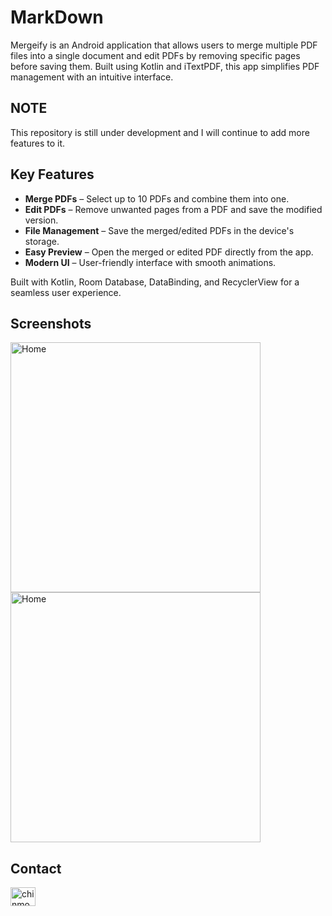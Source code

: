
# MarkDown

Mergeify is an Android application that allows users to merge multiple PDF files into a single document and edit PDFs by removing specific pages before saving them. Built using Kotlin and iTextPDF, this app simplifies PDF management with an intuitive interface.

## NOTE

This repository is still under development and I will continue to add more features to it.

## Key Features

- **Merge PDFs** – Select up to 10 PDFs and combine them into one.
- **Edit PDFs** – Remove unwanted pages from a PDF and save the modified version.
- **File Management** – Save the merged/edited PDFs in the device's storage.
- **Easy Preview** – Open the merged or edited PDF directly from the app.
- **Modern UI** – User-friendly interface with smooth animations.
  
Built with Kotlin, Room Database, DataBinding, and RecyclerView for a seamless user experience.

## Screenshots

<p>

<img src="https://github.com/chiNmoy09/Mergeify/blob/main/Screenshots/Img1.jpeg?raw=true" alt="Home" width = "400" >
<img src="https://github.com/chiNmoy09/Mergeify/blob/main/Screenshots/Img2.jpeg?raw=true" alt="Home" width = "400" >

</p>


## Contact

<a href="https://www.linkedin.com/in/chinmoy09/"><img src="https://raw.githubusercontent.com/rahuldkjain/github-profile-readme-generator/master/src/images/icons/Social/linked-in-alt.svg"  alt="chinmoy09" height="30" width="40" /></a>
